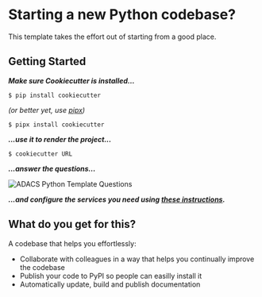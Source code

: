 # Starting a new Python codebase?

This template takes the effort out of starting from a good place.

## Getting Started

***Make sure Cookiecutter is installed...***
``` console
$ pip install cookiecutter
```
*(or better yet, use [pipx](https://pypa.github.io/pipx/))*
``` console
$ pipx install cookiecutter
```
***...use it to render the project...***
``` console
$ cookiecutter URL

```
***...answer the questions...***

![ADACS Python Template Questions](https://github.com/gbpoole/adacs_python_template/blob/main/docs/assets/adacs_python_template_cookiecutter_questions.png?raw=true)

***...and configure the services you need using [these instructions](#configuring-new).***

## What do you get for this?

A codebase that helps you effortlessly:

* Collaborate with colleagues in a way that helps you continually improve the codebase
* Publish your code to PyPI so people can easilly install it
* Automatically update, build and publish documentation
